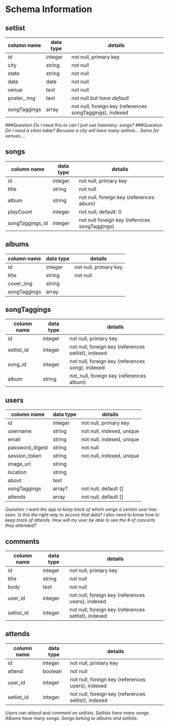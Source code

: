 # Schema Information

## setlist
column name | data type | details
------------|-----------|-----------------------
id          | integer   | not null, primary key
city        | string    | not null
state       | string    | not null
date        | date      | not null
venue       | text      | not null
poster_ img | text      | not null *but have default*
songTaggings | array    | not null, foreign key (references songTaggings), indexed

###Question *Do I need this or can I just use hasmany: songs?*
###Question *Do I need a cities table? Becuase a city will have many setlists... Same for venues....*

## songs
column name | data type | details
------------|-----------|-----------------------
id          | integer   | not null, primary key
title       | string    | not null
album       | string    | not null, foreign key (references album)
playCount   | integer   | not null, default: 0
songTaggings_id | integer |  not null foreign key (refernces songTaggings)



## albums
column name | data type | details
------------|-----------|-----------------------
id          | integer   | not null, primary key
title       | string    | not null
cover_img   | string    |
songTaggings | array    |

## songTaggings
column name | data type | details
------------|-----------|-----------------------
id          | integer   | not null, primary key
setlist_id  | integer   | not null, foreign key (references setlist), indexed
song_id     | integer   | not null, foreign key (references song), indexed
album       | string    | not_null, foreign key (references album)

## users
column name     | data type | details
----------------|-----------|-----------------------
id              | integer   | not null, primary key
username        | string    | not null, indexed, unique
email           | string    | not null, indexed, unique
password_digest | string    | not null
session_token   | string    | not null, indexed, unique
image_url       | string    | 
location        | string    |
about           | text      |
songTaggings    | array?    | not null, default []
attends         | array     | not null, default [] 


*Question: I want the app to keep track  of which songs a certain user has seen. Is this the right way to access that data?*
*I also need to know how to keep track of attends. How will my user be able to see the # of concerts they attended?*


## comments
column name | data type | details
------------|-----------|-----------------------
id          | integer   | not null, primary key
title       | string    | not null
body        | text      | not null
user_id     | integer   | not null, foreign key (references users), indexed
setlist_id  | integer   | not null, foreign key (references setlist), indexed

## attends 
column name | data type | details
------------|-----------|-----------------------
id          | integer   | not null, primary key
attend      | boolean   | not null
user_id     | integer   | not null, foreign key (references users), indexed
setlist_id  | integer   | not null, foreign key (references setlist), indexed



*Users can attend and comment on setlists.*
*Setlists have many songs.*
*Albums have many songs.*
*Songs belong to albums and setlists.*
